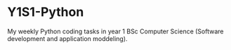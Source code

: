 # Y1S1-Python

My weekly Python coding tasks in year 1 BSc Computer Science 
(Software development and application moddeling).

